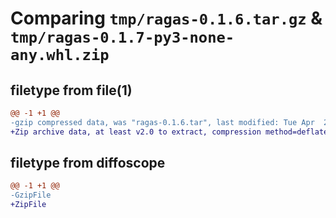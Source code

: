 # Comparing `tmp/ragas-0.1.6.tar.gz` & `tmp/ragas-0.1.7-py3-none-any.whl.zip`

## filetype from file(1)

```diff
@@ -1 +1 @@
-gzip compressed data, was "ragas-0.1.6.tar", last modified: Tue Apr  2 00:11:56 2024, max compression
+Zip archive data, at least v2.0 to extract, compression method=deflate
```

## filetype from diffoscope

```diff
@@ -1 +1 @@
-GzipFile
+ZipFile
```

